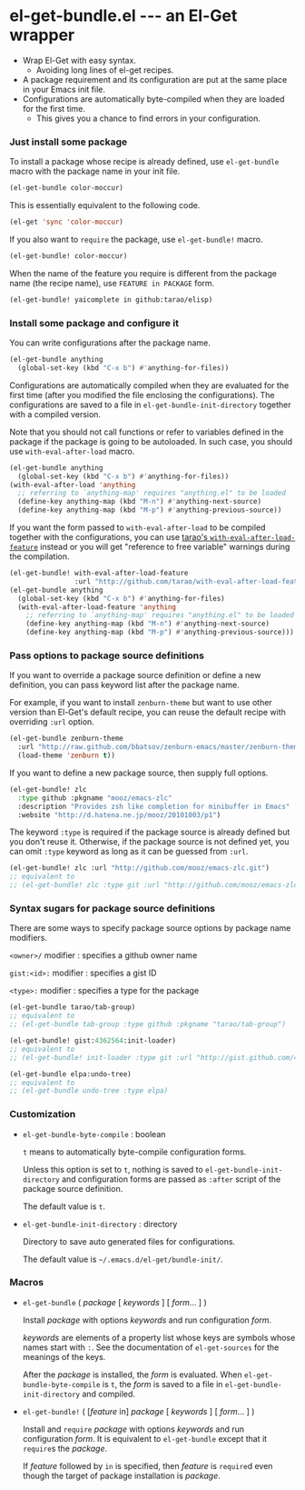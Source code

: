 # el-get-bundle.el --- an El-Get wrapper

* Wrap El-Get with easy syntax.
  * Avoiding long lines of el-get recipes.
* A package requirement and its configuration are put at the same
  place in your Emacs init file.
* Configurations are automatically byte-compiled when they are loaded
  for the first time.
  * This gives you a chance to find errors in your configuration.

### Just install some package

To install a package whose recipe is already defined, use `el-get-bundle`
macro with the package name in your init file.
```lisp
(el-get-bundle color-moccur)
```

This is essentially equivalent to the following code.
```lisp
(el-get 'sync 'color-moccur)
```

If you also want to `require` the package, use `el-get-bundle!` macro.
```lisp
(el-get-bundle! color-moccur)
```

When the name of the feature you require is different from the package
name (the recipe name), use `FEATURE in PACKAGE` form.
```lisp
(el-get-bundle! yaicomplete in github:tarao/elisp)
```

### Install some package and configure it

You can write configurations after the package name.
```lisp
(el-get-bundle anything
  (global-set-key (kbd "C-x b") #'anything-for-files))
```

Configurations are automatically compiled when they are evaluated for
the first time (after you modified the file enclosing the
configurations).  The configurations are saved to a file in
`el-get-bundle-init-directory` together with a compiled version.

Note that you should not call functions or refer to variables defined
in the package if the package is going to be autoloaded.  In such
case, you should use `with-eval-after-load` macro.
```lisp
(el-get-bundle anything
  (global-set-key (kbd "C-x b") #'anything-for-files))
(with-eval-after-load 'anything
  ;; referring to `anything-map' requires "anything.el" to be loaded
  (define-key anything-map (kbd "M-n") #'anything-next-source)
  (define-key anything-map (kbd "M-p") #'anything-previous-source))
```

If you want the form passed to `with-eval-after-load` to be compiled
together with the configurations, you can use
[tarao's `with-eval-after-load-feature`][with-eval-after-load-feature]
instead or you will get "reference to free variable" warnings during
the compilation.
```lisp
(el-get-bundle! with-eval-after-load-feature
                :url "http://github.com/tarao/with-eval-after-load-feature-el.git")
(el-get-bundle anything
  (global-set-key (kbd "C-x b") #'anything-for-files)
  (with-eval-after-load-feature 'anything
    ;; referring to `anything-map' requires "anything.el" to be loaded
    (define-key anything-map (kbd "M-n") #'anything-next-source)
    (define-key anything-map (kbd "M-p") #'anything-previous-source)))
```

### Pass options to package source definitions

If you want to override a package source definition or define a new
definition, you can pass keyword list after the package name.

For example, if you want to install `zenburn-theme` but want to use
other version than El-Get's default recipe, you can reuse the default
recipe with overriding `:url` option.
```lisp
(el-get-bundle zenburn-theme
  :url "http://raw.github.com/bbatsov/zenburn-emacs/master/zenburn-theme.el"
  (load-theme 'zenburn t))
```

If you want to define a new package source, then supply full options.
```lisp
(el-get-bundle! zlc
  :type github :pkgname "mooz/emacs-zlc"
  :description "Provides zsh like completion for minibuffer in Emacs"
  :website "http://d.hatena.ne.jp/mooz/20101003/p1")
```

The keyword `:type` is required if the package source is already
defined but you don't reuse it.  Otherwise, if the package source is
not defined yet, you can omit `:type` keyword as long as it can be
guessed from `:url`.
```lisp
(el-get-bundle! zlc :url "http://github.com/mooz/emacs-zlc.git")
;; equivalent to
;; (el-get-bundle! zlc :type git :url "http://github.com/mooz/emacs-zlc.git")
```

### Syntax sugars for package source definitions

There are some ways to specify package source options by package name
modifiers.

`<owner>/` modifier
: specifies a github owner name

`gist:<id>:` modifier
: specifies a gist ID

`<type>:` modifier
: specifies a type for the package

```lisp
(el-get-bundle tarao/tab-group)
;; equivalent to
;; (el-get-bundle tab-group :type github :pkgname "tarao/tab-group")

(el-get-bundle! gist:4362564:init-loader)
;; equivalent to
;; (el-get-bundle! init-loader :type git :url "http://gist.github.com/4362564.git")

(el-get-bundle elpa:undo-tree)
;; equivalent to
;; (el-get-bundle undo-tree :type elpa)
```

### Customization

- `el-get-bundle-byte-compile` : boolean

  `t` means to automatically byte-compile configuration forms.

  Unless this option is set to `t`, nothing is saved to
  `el-get-bundle-init-directory` and configuration forms are passed as
  `:after` script of the package source definition.

  The default value is `t`.

- `el-get-bundle-init-directory` : directory

  Directory to save auto generated files for configurations.

  The default value is `~/.emacs.d/el-get/bundle-init/`.

### Macros

- `el-get-bundle` ( *package* [ *keywords* ] [ *form*... ] )

  Install *package* with options *keywords* and run configuration
  *form*.

  *keywords* are elements of a property list whose keys are symbols
  whose names start with `:`.  See the documentation of `el-get-sources`
  for the meanings of the keys.

  After the *package* is installed, the *form* is evaluated.  When
  `el-get-bundle-byte-compile` is `t`, the *form* is saved to a file in
  `el-get-bundle-init-directory` and compiled.

- `el-get-bundle!` ( [*feature* in] *package* [ *keywords* ] [ *form*... ] )

  Install and `require` *package* with options *keywords* and run
  configuration *form*.  It is equivalent to `el-get-bundle` except that it
  `require`s the *package*.

  If *feature* followed by `in` is specified, then *feature* is
  `require`d even though the target of package installation is
  *package*.

[with-eval-after-load-feature]: http://github.com/tarao/with-eval-after-load-feature-el
